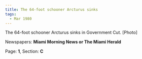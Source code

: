 ```yaml
---  
title: The 64-foot schooner Arcturus sinks  
tags:  
  - Mar 1980  
---  
```

  
The 64-foot schooner Arcturus sinks in Government Cut. [Photo]  
  
Newspapers: **Miami Morning News or The Miami Herald**  
  
Page: **1**, Section: **C** 
